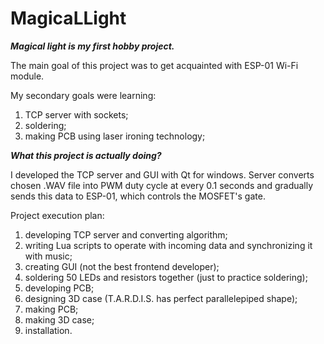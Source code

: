 # MagicaLLight
***Magical light is my first hobby project.***

The main goal of this project was to get acquainted with ESP-01 Wi-Fi module.

My secondary goals were learning:
1. TCP server with sockets;
2. soldering;
3. making PCB using laser ironing technology;

***What this project is actually doing?***

I developed the TCP server and GUI with Qt for windows. 
Server converts chosen .WAV file into PWM duty cycle at every 0.1 seconds
and gradually sends this data to ESP-01, which controls the MOSFET's gate.

Project execution plan:
1. developing TCP server and converting algorithm;
2. writing Lua scripts to operate with incoming data and synсhronizing it with music;
3. creating GUI (not the best frontend developer);
4. soldering 50 LEDs and resistors together (just to practice soldering);
5. developing PCB;
6. designing 3D case (T.A.R.D.I.S. has perfect parallelepiped shape);
7. making PCB;
8. making 3D case;
9. installation.
